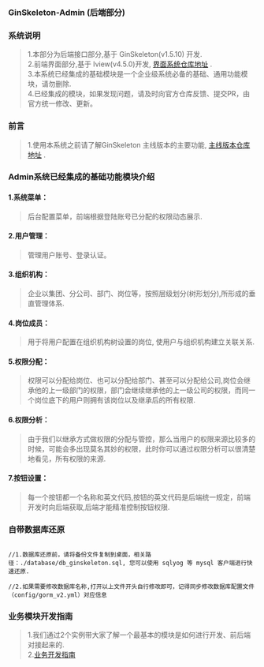 ###    GinSkeleton-Admin (后端部分)  

### 系统说明  
>   1.本部分为后端接口部分,基于 GinSkeleton(v1.5.10) 开发.  
>   2.前端界面部分,基于 Iview(v4.5.0)开发, [界面系统仓库地址](https://gitee.com/daitougege/gin-skeleton-admin-frontend) .  
>   3.本系统已经集成的基础模块是一个企业级系统必备的基础、通用功能模块，请勿删除.    
>   4.已经集成的模块，如果发现问题，请及时向官方仓库反馈、提交PR，由官方统一修改、更新。 



###  前言
> 1.使用本系统之前请了解GinSkeleton 主线版本的主要功能, [主线版本仓库地址](https://gitee.com/daitougege/GinSkeleton) .


### Admin系统已经集成的基础功能模块介绍

#### 1.系统菜单：  
> 后台配置菜单，前端根据登陆账号已分配的权限动态展示.    
#### 2.用户管理：
> 管理用户账号、登录认证。
#### 3.组织机构： 
>  企业以集团、分公司、部门、岗位等，按照层级划分(树形划分),所形成的垂直管理体系.   
#### 4.岗位成员： 
> 用于将用户配置在组织机构树设置的岗位, 使用户与组织机构建立关联关系.  
#### 5.权限分配： 
>  权限可以分配给岗位、也可以分配给部门、甚至可以分配给公司,岗位会继承他的上一级部门的权限，部门会继续继承他的上一级公司的权限，而同一个岗位底下的用户则拥有该岗位以及继承后的所有权限.
#### 6.权限分析：
>  由于我们以继承方式做权限的分配与管控，那么当用户的权限来源比较多的时候，可能会多出现莫名其妙的权限，此时你可以通过权限分析可以很清楚地看见，所有权限的来源.  
#### 7.按钮设置：
> 每一个按钮都一个名称和英文代码,按钮的英文代码是后端统一规定，前端开发时向后端获取,后端才能精准控制按钮权限.

### 自带数据库还原  
```code  

//1.数据库还原前，请将备份文件复制到桌面，相关路径：./database/db_ginskeleton.sql, 您可以使用 sqlyog 等 mysql 客户端进行快速还原.  

//2.如果需要修改数据库名称,打开以上文件开头自行修改即可，记得同步修改数据库配置文件（config/gorm_v2.yml）对应信息  

```

### 业务模块开发指南
> 1.我们通过2个实例带大家了解一个最基本的模块是如何进行开发、前后端对接起来的.  
> 2.[业务开发指南](./docs/guide.md)  


